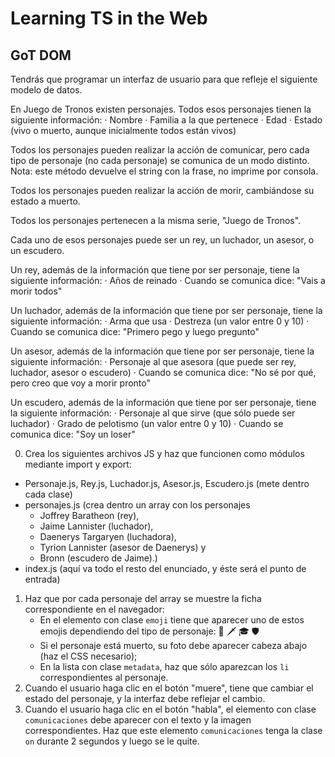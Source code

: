 # Learning TS in the Web

## GoT DOM

Tendrás que programar un interfaz de usuario para que refleje el siguiente modelo de datos.

En Juego de Tronos existen personajes. Todos esos personajes tienen la siguiente información: · Nombre · Familia a la que pertenece · Edad · Estado (vivo o muerto, aunque inicialmente todos están vivos)

Todos los personajes pueden realizar la acción de comunicar, pero cada tipo de personaje (no cada personaje) se comunica de un modo distinto. Nota: este método devuelve el string con la frase, no imprime por consola.

Todos los personajes pueden realizar la acción de morir, cambiándose su estado a muerto.

Todos los personajes pertenecen a la misma serie, "Juego de Tronos".

Cada uno de esos personajes puede ser un rey, un luchador, un asesor, o un escudero.

Un rey, además de la información que tiene por ser personaje, tiene la siguiente información: · Años de reinado · Cuando se comunica dice: "Vais a morir todos"

Un luchador, además de la información que tiene por ser personaje, tiene la siguiente información: · Arma que usa · Destreza (un valor entre 0 y 10) · Cuando se comunica dice: "Primero pego y luego pregunto"

Un asesor, además de la información que tiene por ser personaje, tiene la siguiente información: · Personaje al que asesora (que puede ser rey, luchador, asesor o escudero) · Cuando se comunica dice: "No sé por qué, pero creo que voy a morir pronto"

Un escudero, además de la información que tiene por ser personaje, tiene la siguiente información: · Personaje al que sirve (que sólo puede ser luchador) · Grado de pelotismo (un valor entre 0 y 10) · Cuando se comunica dice: "Soy un loser"

0. Crea los siguientes archivos JS y haz que funcionen como módulos mediante import y export:

-   Personaje.js, Rey.js, Luchador.js, Asesor.js, Escudero.js (mete dentro cada clase)
-   personajes.js (crea dentro un array con los personajes
    -   Joffrey Baratheon (rey),
    -   Jaime Lannister (luchador),
    -   Daenerys Targaryen (luchadora),
    -   Tyrion Lannister (asesor de Daenerys) y
    -   Bronn (escudero de Jaime).)
-   index.js (aquí va todo el resto del enunciado, y éste será el punto de entrada)

1. Haz que por cada personaje del array se muestre la ficha correspondiente en el navegador:
    - En el elemento con clase `emoji` tiene que aparecer uno de estos emojis dependiendo del tipo de personaje: 👑 🗡 🎓 🛡
    - Si el personaje está muerto, su foto debe aparecer cabeza abajo (haz el CSS necesario);
    - En la lista con clase `metadata`, haz que sólo aparezcan los `li` correspondientes al personaje.
2. Cuando el usuario haga clic en el botón "muere", tiene que cambiar el estado del personaje, y la interfaz debe reflejar el cambio.
3. Cuando el usuario haga clic en el botón "habla", el elemento con clase `comunicaciones` debe aparecer con el texto y la imagen correspondientes. Haz que este elemento `comunicaciones` tenga la clase `on` durante 2 segundos y luego se le quite.

